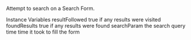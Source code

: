 Attempt to search on a Search Form.

Instance Variables
	resultFollowed <Boolean>		true if any results were visited
	foundResults	<Boolean>	true if any results were found
	searchParam  <String>	the search query
	time	<Duration>	time it took to fill the form

